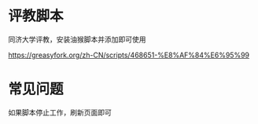 # 评教脚本
同济大学评教，安装油猴脚本并添加即可使用

https://greasyfork.org/zh-CN/scripts/468651-%E8%AF%84%E6%95%99

# 常见问题
如果脚本停止工作，刷新页面即可
